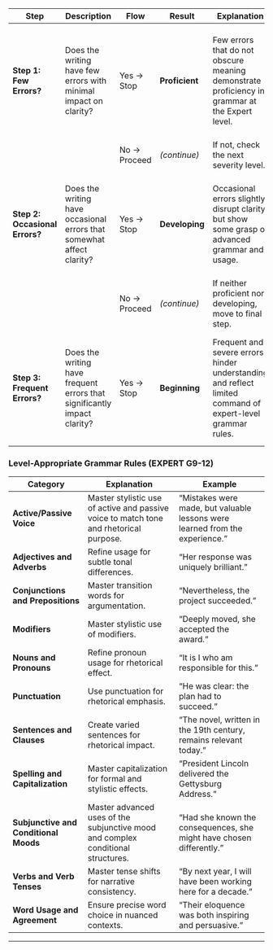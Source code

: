 | **Step**                | **Description**                                                   | **Flow**      | **Result**      | **Explanation**                                                                                                                        | **Examples**            | **Justification**                                                                                                                      |
|-------------------------|-------------------------------------------------------------------|--------------|-----------------|----------------------------------------------------------------------------------------------------------------------------------------|-------------------------|----------------------------------------------------------------------------------------------------------------------------------------|
| **Step 1: Few Errors?** | Does the writing have few errors with minimal impact on clarity?  | Yes → Stop   | **Proficient**  | Few errors that do not obscure meaning demonstrate proficiency in grammar at the Expert level.                                         | *(Refer to Grammar)*    | Reflects a high level of grammatical competence, with negligible errors that do not affect overall clarity or impact.                 |
|                         |                                                                   | No → Proceed | *(continue)*    | If not, check the next severity level.                                                                                                 | -                       | -                                                                                                                                    |
| **Step 2: Occasional Errors?** | Does the writing have occasional errors that somewhat affect clarity? | Yes → Stop   | **Developing** | Occasional errors slightly disrupt clarity but show some grasp of advanced grammar and usage.                                          | -                       | The writer attempts advanced forms but still makes errors that occasionally hinder the reading experience.                          |
|                         |                                                                   | No → Proceed | *(continue)*    | If neither proficient nor developing, move to final step.                                                                              | -                       | -                                                                                                                                    |
| **Step 3: Frequent Errors?**  | Does the writing have frequent errors that significantly impact clarity? | Yes → Stop   | **Beginning**  | Frequent and severe errors hinder understanding and reflect limited command of expert-level grammar rules.                             | -                       | The writing is substantially unclear due to grammar issues, indicating a major gap in advanced grammar competence.                   |

### Level-Appropriate Grammar Rules (EXPERT G9-12)

| **Category**                  | **Explanation**                                                                                | **Example**                                                                     |
|-------------------------------|------------------------------------------------------------------------------------------------|---------------------------------------------------------------------------------|
| **Active/Passive Voice**      | Master stylistic use of active and passive voice to match tone and rhetorical purpose.        | “Mistakes were made, but valuable lessons were learned from the experience.”    |
| **Adjectives and Adverbs**    | Refine usage for subtle tonal differences.                                                    | “Her response was uniquely brilliant.”                                          |
| **Conjunctions and Prepositions** | Master transition words for argumentation.                                                      | “Nevertheless, the project succeeded.”                                         |
| **Modifiers**                 | Master stylistic use of modifiers.                                                              | “Deeply moved, she accepted the award.”                                         |
| **Nouns and Pronouns**        | Refine pronoun usage for rhetorical effect.                                                    | “It is I who am responsible for this.”                                          |
| **Punctuation**               | Use punctuation for rhetorical emphasis.                                                       | “He was clear: the plan had to succeed.”                                        |
| **Sentences and Clauses**     | Create varied sentences for rhetorical impact.                                                 | “The novel, written in the 19th century, remains relevant today.”               |
| **Spelling and Capitalization** | Master capitalization for formal and stylistic effects.                                          | “President Lincoln delivered the Gettysburg Address.”                            |
| **Subjunctive and Conditional Moods** | Master advanced uses of the subjunctive mood and complex conditional structures.             | “Had she known the consequences, she might have chosen differently.”            |
| **Verbs and Verb Tenses**     | Master tense shifts for narrative consistency.                                                 | “By next year, I will have been working here for a decade.”                     |
| **Word Usage and Agreement**  | Ensure precise word choice in nuanced contexts.                                                | “Their eloquence was both inspiring and persuasive.”                            |

---
